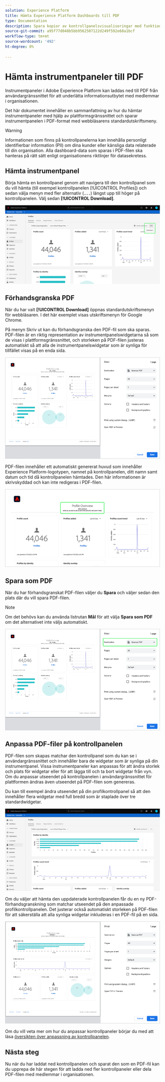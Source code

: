 ```yaml
---
solution: Experience Platform
title: Hämta Experience Platform Dashboards till PDF
type: Documentation
description: Spara kopior av kontrollpanelsvisualiseringar med funktionen för att ladda ned till PDF som finns i användargränssnittet i Experience Platform.
source-git-commit: a95f77d048b5bb9562507122d249f592e68a1bcf
workflow-type: tm+mt
source-wordcount: '492'
ht-degree: 0%

---
```



# Hämta instrumentpaneler till PDF

Instrumentpaneler i Adobe Experience Platform kan laddas ned till PDF från användargränssnittet för att underlätta informationsutbytet med medlemmar i organisationen.

Det här dokumentet innehåller en sammanfattning av hur du hämtar instrumentpaneler med hjälp av plattformsgränssnittet och sparar instrumentpanelen i PDF-format med webbläsarens standardutskriftsmeny.

>[!WARNING]
>
>Informationen som finns på kontrollpanelerna kan innehålla personligt identifierbar information (PII) om dina kunder eller känsliga data relaterade till din organisation. Alla dashboard-data som sparas i PDF-filen ska hanteras på rätt sätt enligt organisationens riktlinjer för datasekretess.

## Hämta instrumentpanel

Börja hämta en kontrollpanel genom att navigera till den kontrollpanel som du vill hämta (till exempel kontrollpanelen [!UICONTROL Profiles]) och sedan välja menyn med fler alternativ (**`...`**) längst upp till höger på kontrollpanelen. Välj sedan **[!UICONTROL Download]**.

![](images/download/download-button.png)

## Förhandsgranska PDF

När du har valt **[!UICONTROL Download]** öppnas standardutskriftsmenyn för webbläsaren. I det här exemplet visas utskriftsmenyn för Google Chrome.

På menyn Skriv ut kan du förhandsgranska den PDF-fil som ska sparas. PDF-filen är en riktig representation av instrumentpanelswidgetarna så som de visas i plattformsgränssnittet, och storleken på PDF-filen justeras automatiskt så att alla de instrumentpanelswidgetar som är synliga för tillfället visas på en enda sida.

![](images/download/download-chrome-print.png)

PDF-filen innehåller ett automatiskt genererat huvud som innehåller Experience Platform-logotypen, namnet på kontrollpanelen, ditt namn samt datum och tid då kontrollpanelen hämtades. Den här informationen är skrivskyddad och kan inte redigeras i PDF-filen.

![](images/download/download-pdf.png)

## Spara som PDF

När du har förhandsgranskat PDF-filen väljer du **Spara** och väljer sedan den plats där du vill spara PDF-filen.

>[!NOTE]
>
>Om det behövs kan du använda listrutan **Mål** för att välja **Spara som PDF** om det alternativet inte väljs automatiskt.

![](images/download/download-chrome-print-destination.png)

## Anpassa PDF-filer på kontrollpanelen

PDF-filen som skapas matchar den kontrollpanel som du kan se i användargränssnittet och innehåller bara de widgetar som är synliga på din instrumentpanel. Vissa instrumentpaneler kan anpassas för att ändra storlek och plats för widgetar eller för att lägga till och ta bort widgetar från vyn. Om du anpassar utseendet på kontrollpanelen i användargränssnittet för plattformen ändras även utseendet på PDF-filen som genereras.

Du kan till exempel ändra utseendet på din profilkontrollpanel så att den innehåller flera widgetar med full bredd som är staplade över tre standardwidgetar.

![](images/download/download-modify.png)

Om du väljer att hämta den uppdaterade kontrollpanelen får du en ny PDF-förhandsgranskning som matchar utseendet på den anpassade profilkontrollpanelen. Det justerar också automatiskt storleken på PDF-filen för att säkerställa att alla synliga widgetar inkluderas i en PDF-fil på en sida.

![](images/download/download-chrome-print-modified.png)

Om du vill veta mer om hur du anpassar kontrollpaneler börjar du med att läsa [översikten över anpassning av kontrollpanelen](customize/overview.md).

## Nästa steg

Nu när du har laddat ned kontrollpanelen och sparat den som en PDF-fil kan du upprepa de här stegen för att ladda ned fler kontrollpaneler eller dela PDF-filen med medlemmar i organisationen.